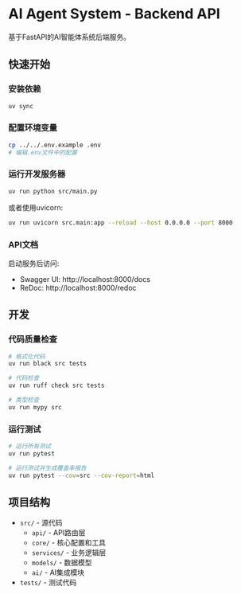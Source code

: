 # AI Agent System - Backend API

基于FastAPI的AI智能体系统后端服务。

## 快速开始

### 安装依赖

```bash
uv sync
```

### 配置环境变量

```bash
cp ../../.env.example .env
# 编辑.env文件中的配置
```

### 运行开发服务器

```bash
uv run python src/main.py
```

或者使用uvicorn:

```bash
uv run uvicorn src.main:app --reload --host 0.0.0.0 --port 8000
```

### API文档

启动服务后访问:
- Swagger UI: http://localhost:8000/docs
- ReDoc: http://localhost:8000/redoc

## 开发

### 代码质量检查

```bash
# 格式化代码
uv run black src tests

# 代码检查
uv run ruff check src tests

# 类型检查
uv run mypy src
```

### 运行测试

```bash
# 运行所有测试
uv run pytest

# 运行测试并生成覆盖率报告
uv run pytest --cov=src --cov-report=html
```

## 项目结构

- `src/` - 源代码
  - `api/` - API路由层
  - `core/` - 核心配置和工具
  - `services/` - 业务逻辑层
  - `models/` - 数据模型
  - `ai/` - AI集成模块
- `tests/` - 测试代码